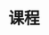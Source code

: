 ---
title: "课程"
draft: false
# page title background image
bg_image: "images/backgrounds/page-title.jpg"
# meta description
description : "为了更好的传播 SRE 的理念、实践和技术，联盟成员集体和个人输出的课程在不断更新中。"
---